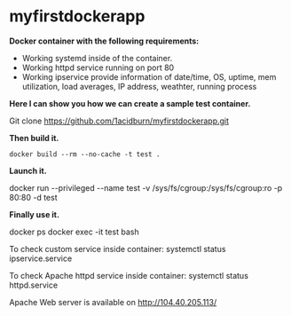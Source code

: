 # myfirstdockerapp

**Docker container with the following requirements:**

  - Working systemd inside of the container.
  - Working httpd service running on port 80
  - Working ipservice provide information of date/time, OS, uptime, mem utilization, load averages, IP address, weathter, running process

**Here I can show you how we can create a sample test container.**

Git clone https://github.com/1acidburn/myfirstdockerapp.git

**Then build it.**

```docker build --rm --no-cache -t test .```

**Launch it.**

docker run --privileged --name test -v /sys/fs/cgroup:/sys/fs/cgroup:ro -p 80:80 -d  test

**Finally use it.**

 docker ps
 docker exec -it test bash

To check custom service inside container: systemctl status ipservice.service

To check Apache httpd service inside container: systemctl status httpd.service

Apache Web server is available on http://104.40.205.113/

